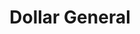 ---
title: "Dollar General"
url: /saint-louis/dollar-general-north-grand-boulevard/
shop: variety store
---